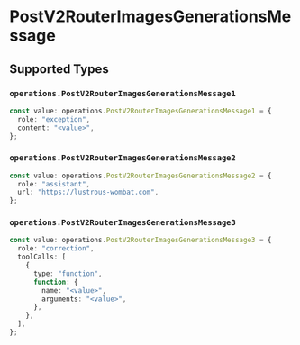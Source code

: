 # PostV2RouterImagesGenerationsMessage


## Supported Types

### `operations.PostV2RouterImagesGenerationsMessage1`

```typescript
const value: operations.PostV2RouterImagesGenerationsMessage1 = {
  role: "exception",
  content: "<value>",
};
```

### `operations.PostV2RouterImagesGenerationsMessage2`

```typescript
const value: operations.PostV2RouterImagesGenerationsMessage2 = {
  role: "assistant",
  url: "https://lustrous-wombat.com",
};
```

### `operations.PostV2RouterImagesGenerationsMessage3`

```typescript
const value: operations.PostV2RouterImagesGenerationsMessage3 = {
  role: "correction",
  toolCalls: [
    {
      type: "function",
      function: {
        name: "<value>",
        arguments: "<value>",
      },
    },
  ],
};
```


